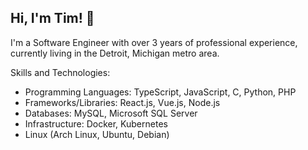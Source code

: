 Hi, I'm Tim! 🙂
--------------
I'm a Software Engineer with over 3 years of professional experience, currently living in the Detroit, Michigan metro area.

Skills and Technologies:
* Programming Languages: TypeScript, JavaScript, C, Python, PHP
* Frameworks/Libraries:  React.js, Vue.js, Node.js
* Databases: MySQL, Microsoft SQL Server
* Infrastructure: Docker, Kubernetes
* Linux (Arch Linux, Ubuntu, Debian)
